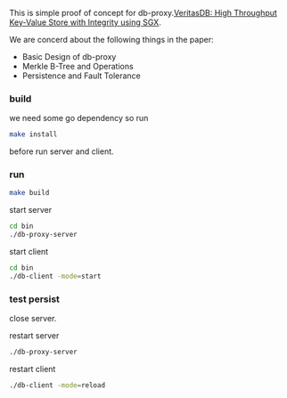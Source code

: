 This is simple proof of concept for db-proxy.[VeritasDB: High Throughput Key-Value Store with Integrity using SGX](https://eprint.iacr.org/2018/251.pdf).

We are concerd about the following things in the paper:
- Basic Design of db-proxy
- Merkle B-Tree and Operations
- Persistence and Fault Tolerance

### build
we need some go dependency so run
```bash
make install
```
before run server and client.


### run 

```bash
make build
```

start server
```bash
cd bin
./db-proxy-server
```

start client
```bash
cd bin
./db-client -mode=start
```

###  test persist
close server.

restart server
```bash
./db-proxy-server
```

restart client
```bash
./db-client -mode=reload
```